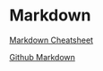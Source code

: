 # Markdown

[Markdown Cheatsheet](https://github.com/adam-p/markdown-here/wiki/Markdown-Cheatsheet)

[Github Markdown](https://guides.github.com/features/mastering-markdown/)
